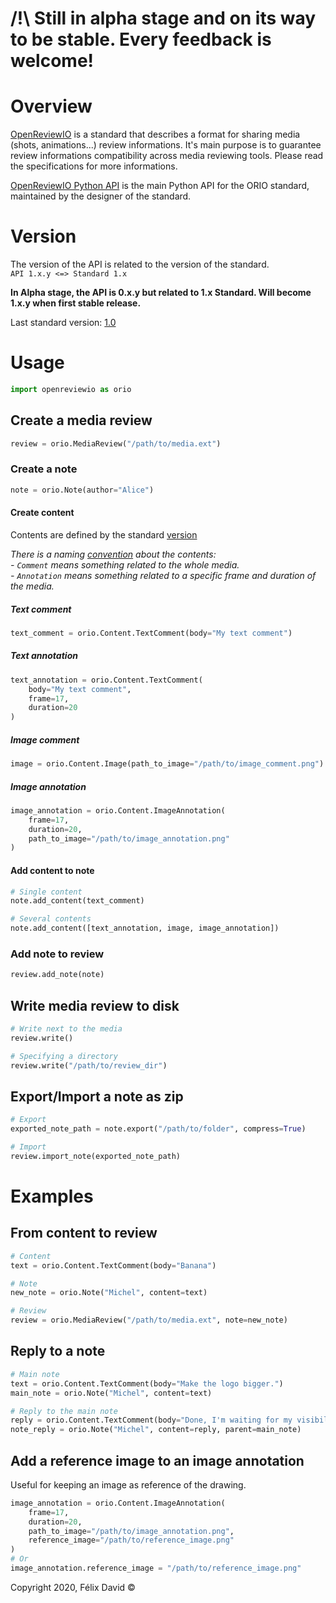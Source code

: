 # /!\ Still in alpha stage and on its way to be stable. Every feedback is welcome!


# Overview
[OpenReviewIO](https://openreviewio-standard-definition.readthedocs.io/fr/latest/README.html) is a standard that describes a format for sharing media (shots, animations...) review informations. 
It's main purpose is to guarantee review informations compatibility across media reviewing tools.
Please read the specifications for more informations.

[OpenReviewIO Python API](https://pypi.org/project/openreviewio/) is the main Python API for the ORIO standard, maintained by the designer of the standard.

# Version
The version of the API is related to the version of the standard.  
`API 1.x.y <=> Standard 1.x`

**In Alpha stage, the API is 0.x.y but related to 1.x Standard. Will become 1.x.y when first stable release.**

Last standard version: [1.0](https://openreviewio-standard-definition.readthedocs.io/fr/latest/Version_1-0.html)

# Usage
```python
import openreviewio as orio
```

## Create a media review
```python
review = orio.MediaReview("/path/to/media.ext")
```

### Create a note
```python
note = orio.Note(author="Alice")
```

#### Create content

Contents are defined by the standard [version](https://openreviewio-standard-definition.readthedocs.io/fr/latest/Version_1-0.html)

*There is a naming [convention](https://openreviewio-standard-definition.readthedocs.io/fr/latest/Standard_Definition.html#contenu) about the contents:  
    - `Comment` means something related to the whole media.  
    - `Annotation` means something related to a specific frame and duration of the media.*

##### Text comment
```python
text_comment = orio.Content.TextComment(body="My text comment")
```

##### Text annotation
```python
text_annotation = orio.Content.TextComment(
    body="My text comment",
    frame=17,
    duration=20
)
```

##### Image comment
```python
image = orio.Content.Image(path_to_image="/path/to/image_comment.png")
```

##### Image annotation
```python
image_annotation = orio.Content.ImageAnnotation(
    frame=17,
    duration=20,
    path_to_image="/path/to/image_annotation.png"
)
```

#### Add content to note
```python
# Single content
note.add_content(text_comment)

# Several contents
note.add_content([text_annotation, image, image_annotation])
```

### Add note to review
```python
review.add_note(note)
```

## Write media review to disk
```python
# Write next to the media
review.write()

# Specifying a directory
review.write("/path/to/review_dir")
```

## Export/Import a note as zip
```python
# Export
exported_note_path = note.export("/path/to/folder", compress=True)

# Import
review.import_note(exported_note_path)
```

# Examples
## From content to review
```python
# Content
text = orio.Content.TextComment(body="Banana")

# Note
new_note = orio.Note("Michel", content=text)

# Review
review = orio.MediaReview("/path/to/media.ext", note=new_note)
```

## Reply to a note 
```python
# Main note
text = orio.Content.TextComment(body="Make the logo bigger.")
main_note = orio.Note("Michel", content=text)

# Reply to the main note
reply = orio.Content.TextComment(body="Done, I'm waiting for my visibility payment.")
note_reply = orio.Note("Michel", content=reply, parent=main_note)
```

## Add a reference image to an image annotation

Useful for keeping an image as reference of the drawing.

```python
image_annotation = orio.Content.ImageAnnotation(
    frame=17,
    duration=20,
    path_to_image="/path/to/image_annotation.png",
    reference_image="/path/to/reference_image.png"
)
# Or
image_annotation.reference_image = "/path/to/reference_image.png"
```

Copyright 2020, Félix David ©
